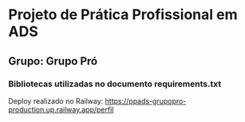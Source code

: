 # Projeto   de Prática Profissional em ADS
## Grupo: Grupo Pró

### Bibliotecas utilizadas no documento requirements.txt

Deploy realizado no Railway: https://ppads-grupopro-production.up.railway.app/perfil
